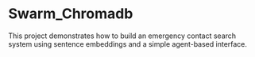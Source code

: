 # Swarm_Chromadb
This project demonstrates how to build an emergency contact search system using sentence embeddings and a simple agent-based interface.
